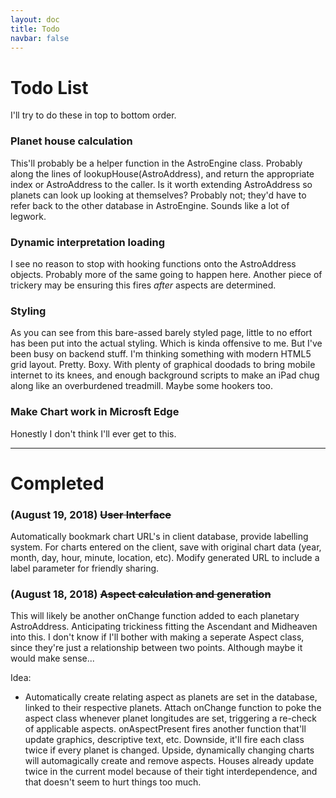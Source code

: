 ```yaml
---
layout: doc
title: Todo
navbar: false
---
```


# Todo List
I'll try to do these in top to bottom order.

### Planet house calculation
This'll probably be a helper function in the AstroEngine class. Probably along the lines of lookupHouse(AstroAddress), and return the appropriate index or AstroAddress to the caller. Is it worth extending AstroAddress so planets can look up looking at themselves? Probably not; they'd have to refer back to the other database in AstroEngine. Sounds like a lot of legwork.



### Dynamic interpretation loading
I see no reason to stop with hooking functions onto the AstroAddress objects. Probably more of the same going to happen here. Another piece of trickery may be ensuring this fires _after_ aspects are determined.



### Styling
As you can see from this bare-assed barely styled page, little to no effort has been put into the actual styling. Which is kinda offensive to me. But I've been busy on backend stuff. I'm thinking something with modern HTML5 grid layout. Pretty. Boxy. With plenty of graphical doodads to bring mobile internet to its knees, and enough background scripts to make an iPad chug along like an overburdened treadmill. Maybe some hookers too.



### Make Chart work in Microsft Edge
Honestly I don't think I'll ever get to this.

---

# Completed

### (August 19, 2018) ~~User Interface~~
Automatically bookmark chart URL's in client database, provide labelling system. For charts entered on the client, save with original chart data (year, month, day, hour, minute, location, etc). Modify generated URL to include a label parameter for friendly sharing.

### (August 18, 2018) ~~Aspect calculation and generation~~ 
This will likely be another onChange function added to each planetary AstroAddress. Anticipating trickiness fitting the Ascendant and Midheaven into this. I don't know if I'll bother with making a seperate Aspect class, since they're just a relationship between two points. Although maybe it would make sense...

Idea:
* Automatically create relating aspect as planets are set in the database, linked to their respective planets. Attach onChange function to poke the aspect class whenever planet longitudes are set, triggering a re-check of applicable aspects. onAspectPresent fires another function that'll update graphics, descriptive text, etc. Downside, it'll fire each class twice if every planet is changed. Upside, dynamically changing charts will automagically create and remove aspects. Houses already update twice in the current model because of their tight interdependence, and that doesn't seem to hurt things too much.